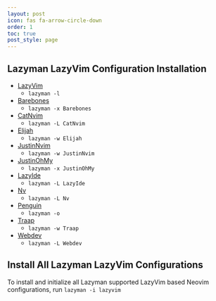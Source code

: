 ```yaml
---
layout: post
icon: fas fa-arrow-circle-down
order: 1
toc: true
post_style: page
---
```


## Lazyman LazyVim Configuration Installation

- [LazyVim](https://lazyvim.lazyman.dev/posts/LazyVim)
  - `lazyman -l`
- [Barebones](https://lazyvim.lazyman.dev/posts/Barebones)
  - `lazyman -x Barebones`
- [CatNvim](https://lazyvim.lazyman.dev/posts/CatNvim)
  - `lazyman -L CatNvim`
- [Elijah](https://lazyvim.lazyman.dev/posts/Elijah)
  - `lazyman -w Elijah`
- [JustinNvim](https://lazyvim.lazyman.dev/posts/JustinNvim)
  - `lazyman -w JustinNvim`
- [JustinOhMy](https://lazyvim.lazyman.dev/posts/JustinOhMy)
  - `lazyman -x JustinOhMy`
- [LazyIde](https://lazyvim.lazyman.dev/posts/LazyIde)
  - `lazyman -L LazyIde`
- [Nv](https://lazyvim.lazyman.dev/posts/Nv)
  - `lazyman -L Nv`
- [Penguin](https://lazyvim.lazyman.dev/posts/Penguin)
  - `lazyman -o`
- [Traap](https://lazyvim.lazyman.dev/posts/Traap)
  - `lazyman -w Traap`
- [Webdev](https://lazyvim.lazyman.dev/posts/Webdev)
  - `lazyman -L Webdev`

## Install All Lazyman LazyVim Configurations

To install and initialize all Lazyman supported LazyVim based Neovim
configurations, run `lazyman -i lazyvim`
